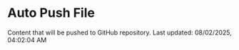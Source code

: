 # Auto Push File

Content that will be pushed to GitHub repository.
Last updated: 08/02/2025, 04:02:04 AM